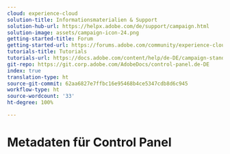 ```yaml
---
cloud: experience-cloud
solution-title: Informationsmaterialien & Support
solution-hub-url: https://helpx.adobe.com/de/support/campaign.html
solution-image: assets/campaign-icon-24.png
getting-started-title: Forum
getting-started-url: https://forums.adobe.com/community/experience-cloud/marketing-cloud/campaign/standard
tutorials-title: Tutorials
tutorials-url: https://docs.adobe.com/content/help/de-DE/campaign-standard-learn/tutorials/overview.html
git-repo: https://git.corp.adobe.com/AdobeDocs/control-panel.de-DE
index: true
translation-type: ht
source-git-commit: 62aa6827e7ffbc16e95468b4ce5347cdb8d6c945
workflow-type: ht
source-wordcount: '33'
ht-degree: 100%

---
```



# Metadaten für Control Panel
